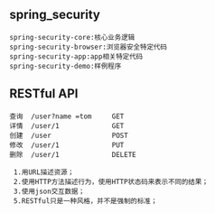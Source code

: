 ## spring_security

    spring-security-core:核心业务逻辑
    spring-security-browser:浏览器安全特定代码
    spring-security-app:app相关特定代码
    spring-security-demo:样例程序
    
## RESTful API
    查询  /user?name =tom     GET
    详情  /user/1             GET
    创建  /user               POST
    修改  /user/1             PUT
    删除  /user/1             DELETE
    
     1.用URL描述资源；
     2.使用HTTP方法描述行为，使用HTTP状态码来表示不同的结果；
     3.使用json交互数据；
     5.RESTful只是一种风格，并不是强制的标准；
    
    